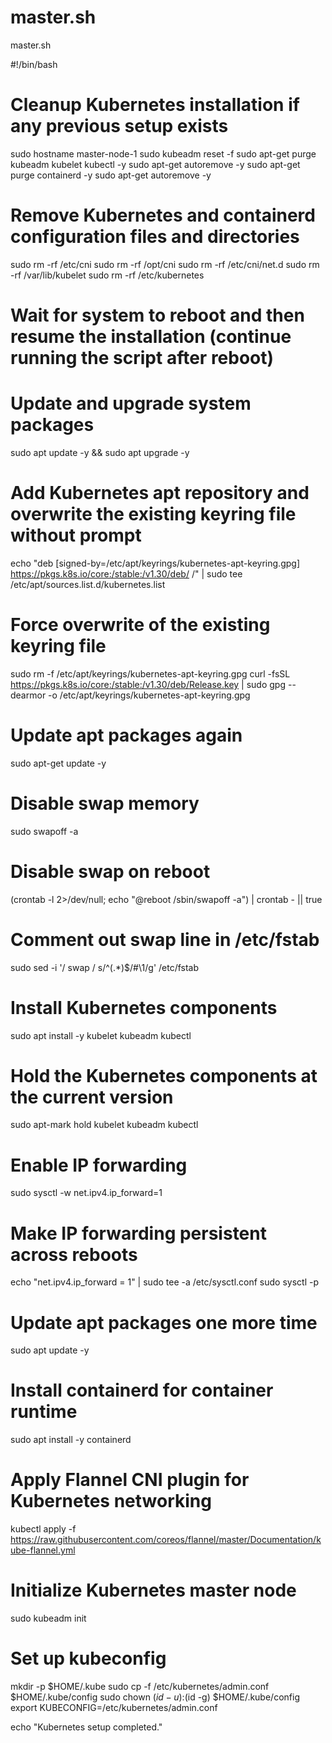 # master.sh
master.sh


#!/bin/bash

# Cleanup Kubernetes installation if any previous setup exists
sudo hostname master-node-1
sudo kubeadm reset -f
sudo apt-get purge kubeadm kubelet kubectl -y
sudo apt-get autoremove -y
sudo apt-get purge containerd -y
sudo apt-get autoremove -y

# Remove Kubernetes and containerd configuration files and directories
sudo rm -rf /etc/cni
sudo rm -rf /opt/cni
sudo rm -rf /etc/cni/net.d
sudo rm -rf /var/lib/kubelet
sudo rm -rf /etc/kubernetes

# Wait for system to reboot and then resume the installation (continue running the script after reboot)

# Update and upgrade system packages
sudo apt update -y && sudo apt upgrade -y

# Add Kubernetes apt repository and overwrite the existing keyring file without prompt
echo "deb [signed-by=/etc/apt/keyrings/kubernetes-apt-keyring.gpg] https://pkgs.k8s.io/core:/stable:/v1.30/deb/ /" | sudo tee /etc/apt/sources.list.d/kubernetes.list

# Force overwrite of the existing keyring file
sudo rm -f /etc/apt/keyrings/kubernetes-apt-keyring.gpg
curl -fsSL https://pkgs.k8s.io/core:/stable:/v1.30/deb/Release.key | sudo gpg --dearmor -o /etc/apt/keyrings/kubernetes-apt-keyring.gpg

# Update apt packages again
sudo apt-get update -y

# Disable swap memory
sudo swapoff -a

# Disable swap on reboot
(crontab -l 2>/dev/null; echo "@reboot /sbin/swapoff -a") | crontab - || true

# Comment out swap line in /etc/fstab
sudo sed -i '/ swap / s/^\(.*\)$/#\1/g' /etc/fstab

# Install Kubernetes components
sudo apt install -y kubelet kubeadm kubectl

# Hold the Kubernetes components at the current version
sudo apt-mark hold kubelet kubeadm kubectl

# Enable IP forwarding
sudo sysctl -w net.ipv4.ip_forward=1

# Make IP forwarding persistent across reboots
echo "net.ipv4.ip_forward = 1" | sudo tee -a /etc/sysctl.conf
sudo sysctl -p

# Update apt packages one more time
sudo apt update -y

# Install containerd for container runtime
sudo apt install -y containerd

# Apply Flannel CNI plugin for Kubernetes networking
kubectl apply -f https://raw.githubusercontent.com/coreos/flannel/master/Documentation/kube-flannel.yml

# Initialize Kubernetes master node
sudo kubeadm init

# Set up kubeconfig
mkdir -p $HOME/.kube
sudo cp -f /etc/kubernetes/admin.conf $HOME/.kube/config
sudo chown $(id -u):$(id -g) $HOME/.kube/config
export KUBECONFIG=/etc/kubernetes/admin.conf

echo "Kubernetes setup completed."
